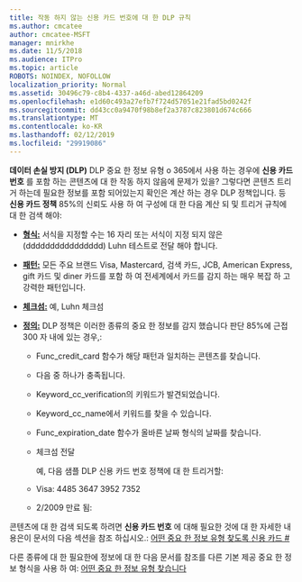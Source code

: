 ```yaml
---
title: 작동 하지 않는 신용 카드 번호에 대 한 DLP 규칙
ms.author: cmcatee
author: cmcatee-MSFT
manager: mnirkhe
ms.date: 11/5/2018
ms.audience: ITPro
ms.topic: article
ROBOTS: NOINDEX, NOFOLLOW
localization_priority: Normal
ms.assetid: 30496c79-c8b4-4337-a46d-abed12864209
ms.openlocfilehash: e1d60c493a27efb7f724d57051e21fad5bd0242f
ms.sourcegitcommit: dd43cc0a9470f98b8ef2a3787c823801d674c666
ms.translationtype: MT
ms.contentlocale: ko-KR
ms.lasthandoff: 02/12/2019
ms.locfileid: "29919086"
---
```

**데이터 손실 방지 (DLP)** DLP 중요 한 정보 유형 o 365에서 사용 하는 경우에 **신용 카드 번호** 를 포함 하는 콘텐츠에 대 한 작동 하지 않음에 문제가 있을? 그렇다면 콘텐츠 트리거 하는데 필요한 정보를 포함 되어있는지 확인은 계산 하는 경우 DLP 정책입니다. 등 **신용 카드 정책** 85%의 신뢰도 사용 하 여 구성에 대 한 다음 계산 되 및 트리거 규칙에 대 한 검색 해야: 
  
- **[형식:](https://docs.microsoft.com/office365/securitycompliance/what-the-sensitive-information-types-look-for#format-19)** 서식을 지정할 수는 16 자리 또는 서식이 지정 되지 않은 (dddddddddddddddd) Luhn 테스트로 전달 해야 합니다. 
    
- **[패턴:](https://docs.microsoft.com/office365/securitycompliance/what-the-sensitive-information-types-look-for#pattern-19)** 모든 주요 브랜드 Visa, Mastercard, 검색 카드, JCB, American Express, gift 카드 및 diner 카드를 포함 하 여 전세계에서 카드를 감지 하는 매우 복잡 하 고 강력한 패턴입니다. 
    
- **[체크섬:](https://docs.microsoft.com/office365/securitycompliance/what-the-sensitive-information-types-look-for#checksum-19)** 예, Luhn 체크섬 
    
- **[정의:](https://docs.microsoft.com/office365/securitycompliance/what-the-sensitive-information-types-look-for#definition-19)** DLP 정책은 이러한 종류의 중요 한 정보를 감지 했습니다 판단 85%에 근접 300 자 내에 있는 경우,: 
    
  - Func_credit_card 함수가 해당 패턴과 일치하는 콘텐츠를 찾습니다.
    
  - 다음 중 하나가 충족됩니다. 
    
  - Keyword_cc_verification의 키워드가 발견되었습니다.
    
  - Keyword_cc_name에서 키워드를 찾을 수 있습니다.
    
  - Func_expiration_date 함수가 올바른 날짜 형식의 날짜를 찾습니다.
    
  - 체크섬 전달
    
    예, 다음 샘플 DLP 신용 카드 번호 정책에 대 한 트리거할:
    
  - Visa: 4485 3647 3952 7352 
    
  - 2/2009 만료 됨:
    
콘텐츠에 대 한 검색 되도록 하려면 **신용 카드 번호** 에 대해 필요한 것에 대 한 자세한 내용은이 문서의 다음 섹션을 참조 하십시오.: [어떤 중요 한 정보 유형 찾도록 신용 카드 #](https://docs.microsoft.com/office365/securitycompliance/what-the-sensitive-information-types-look-for#credit-card-number)
  
다른 종류에 대 한 필요한에 정보에 대 한 다음 문서를 참조를 다른 기본 제공 중요 한 정보 형식을 사용 하 여: [어떤 중요 한 정보 유형 찾습니다](https://docs.microsoft.com/office365/securitycompliance/what-the-sensitive-information-types-look-for)
  

